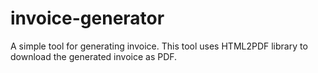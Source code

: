 # invoice-generator
 
A simple tool for generating invoice. This tool uses HTML2PDF library to download the generated invoice as PDF.